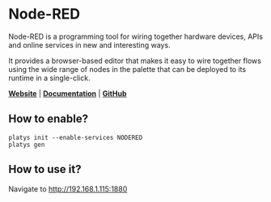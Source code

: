 # Node-RED

Node-RED is a programming tool for wiring together hardware devices, APIs and online services in new and interesting ways.

It provides a browser-based editor that makes it easy to wire together flows using the wide range of nodes in the palette that can be deployed to its runtime in a single-click.

**[Website](https://nodered.org/)** | **[Documentation](https://nodered.org/docs/)** | **[GitHub](https://github.com/node-red)**

## How to enable?

```
platys init --enable-services NODERED
platys gen
```

## How to use it?

Navigate to <http://192.168.1.115:1880>